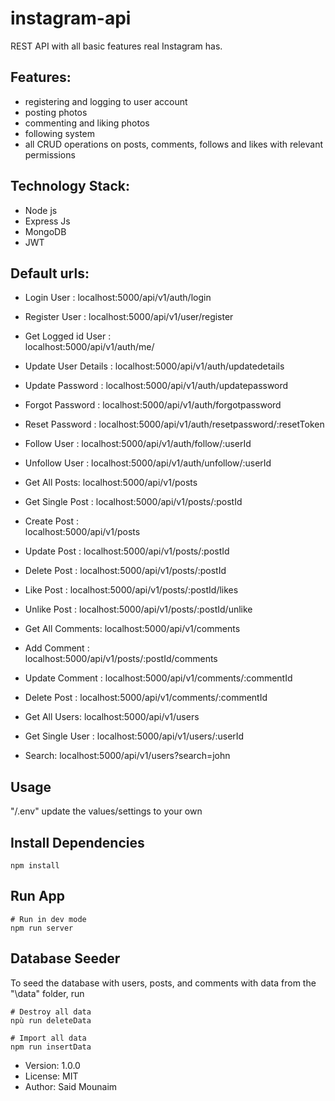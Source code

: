 # instagram-api

REST API with all basic features real Instagram has.

## Features:

-   registering and logging to user account
-   posting photos
-   commenting and liking photos
-   following system
-   all CRUD operations on posts, comments, follows and likes with relevant permissions

## Technology Stack:

-   Node js
-   Express Js
-   MongoDB
-   JWT

## Default urls:

-   Login User :
    localhost:5000/api/v1/auth/login
-   Register User :
    localhost:5000/api/v1/user/register
-   Get Logged id User :  
    localhost:5000/api/v1/auth/me/
-   Update User Details :
    localhost:5000/api/v1/auth/updatedetails
-   Update Password :
    localhost:5000/api/v1/auth/updatepassword
-   Forgot Password :
    localhost:5000/api/v1/auth/forgotpassword
-   Reset Password :
    localhost:5000/api/v1/auth/resetpassword/:resetToken
-   Follow User :
    localhost:5000/api/v1/auth/follow/:userId
-   Unfollow User :
    localhost:5000/api/v1/auth/unfollow/:userId

-   Get All Posts:
    localhost:5000/api/v1/posts
-   Get Single Post :
    localhost:5000/api/v1/posts/:postId
-   Create Post :  
    localhost:5000/api/v1/posts
-   Update Post :
    localhost:5000/api/v1/posts/:postId
-   Delete Post :
    localhost:5000/api/v1/posts/:postId
-   Like Post :
    localhost:5000/api/v1/posts/:postId/likes
-   Unlike Post :
    localhost:5000/api/v1/posts/:postId/unlike

-   Get All Comments:
    localhost:5000/api/v1/comments
-   Add Comment :  
    localhost:5000/api/v1/posts/:postId/comments
-   Update Comment :
    localhost:5000/api/v1/comments/:commentId
-   Delete Post :
    localhost:5000/api/v1/comments/:commentId

-   Get All Users:
    localhost:5000/api/v1/users
-   Get Single User :
    localhost:5000/api/v1/users/:userId
-   Search:
    localhost:5000/api/v1/users?search=john

## Usage

"/.env" update the values/settings to your own

## Install Dependencies

```
npm install
```

## Run App

```
# Run in dev mode
npm run server

```

## Database Seeder

To seed the database with users, posts, and comments with data from the "\data" folder, run

```
# Destroy all data
npù run deleteData

# Import all data
npm run insertData
```

-   Version: 1.0.0
-   License: MIT
-   Author: Said Mounaim

